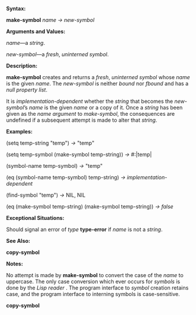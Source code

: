  

**Syntax:** 

**make-symbol** *name → new-symbol* 

**Arguments and Values:** 

*name*—a *string*. 

*new-symbol*—a *fresh*, *uninterned symbol*. 

**Description:** 

**make-symbol** creates and returns a *fresh*, *uninterned symbol* whose *name* is the given *name*. The *new-symbol* is neither *bound* nor *fbound* and has a *null property list*. 

It is *implementation-dependent* whether the *string* that becomes the *new-symbol*’s *name* is the given *name* or a copy of it. Once a *string* has been given as the *name argument* to *make-symbol*, the consequences are undefined if a subsequent attempt is made to alter that *string*. 

**Examples:** 

(setq temp-string "temp") *→* "temp" 

(setq temp-symbol (make-symbol temp-string)) *→* #:|temp| 

(symbol-name temp-symbol) *→* "temp" 

(eq (symbol-name temp-symbol) temp-string) *→ implementation-dependent* 

(find-symbol "temp") *→* NIL, NIL 

(eq (make-symbol temp-string) (make-symbol temp-string)) *→ false* 

**Exceptional Situations:** 

Should signal an error of *type* **type-error** if *name* is not a *string*. 

**See Also:** 

**copy-symbol** 

**Notes:** 

No attempt is made by **make-symbol** to convert the case of the *name* to uppercase. The only case conversion which ever occurs for *symbols* is done by the *Lisp reader* . The program interface to *symbol* creation retains case, and the program interface to interning symbols is case-sensitive. 



 

 

**copy-symbol** 

